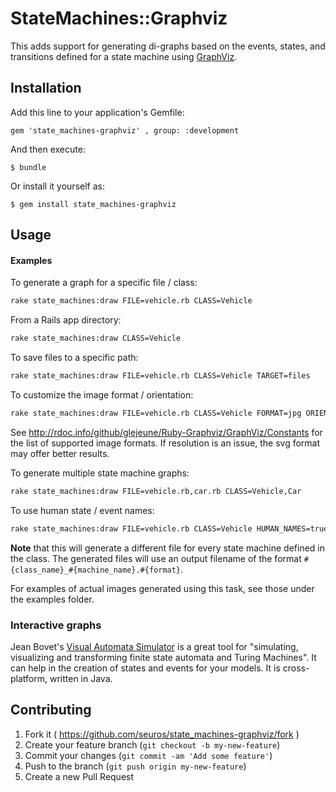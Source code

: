 # StateMachines::Graphviz

This adds support for generating di-graphs based on the
events, states, and transitions defined for a state machine using [GraphViz](http://www.graphviz.org).

## Installation

Add this line to your application's Gemfile:

    gem 'state_machines-graphviz' , group: :development

And then execute:

    $ bundle

Or install it yourself as:

    $ gem install state_machines-graphviz

## Usage

#### Examples

To generate a graph for a specific file / class:

```bash
rake state_machines:draw FILE=vehicle.rb CLASS=Vehicle
```
From a Rails app directory:

```bash
rake state_machines:draw CLASS=Vehicle
```

To save files to a specific path:

```bash
rake state_machines:draw FILE=vehicle.rb CLASS=Vehicle TARGET=files
```

To customize the image format / orientation:

```bash
rake state_machines:draw FILE=vehicle.rb CLASS=Vehicle FORMAT=jpg ORIENTATION=landscape
```

See http://rdoc.info/github/glejeune/Ruby-Graphviz/GraphViz/Constants for the list of
supported image formats.  If resolution is an issue, the svg format may offer
better results.

To generate multiple state machine graphs:

```bash
rake state_machines:draw FILE=vehicle.rb,car.rb CLASS=Vehicle,Car
```

To use human state / event names:

```bash
rake state_machines:draw FILE=vehicle.rb CLASS=Vehicle HUMAN_NAMES=true
```

**Note** that this will generate a different file for every state machine defined
in the class.  The generated files will use an output filename of the format
`#{class_name}_#{machine_name}.#{format}`.

For examples of actual images generated using this task, see those under the
examples folder.

### Interactive graphs

Jean Bovet's [Visual Automata Simulator](http://www.cs.usfca.edu/~jbovet/vas.html)
is a great tool for "simulating, visualizing and transforming finite state
automata and Turing Machines".  It can help in the creation of states and events
for your models.  It is cross-platform, written in Java.

## Contributing

1. Fork it ( https://github.com/seuros/state_machines-graphviz/fork )
2. Create your feature branch (`git checkout -b my-new-feature`)
3. Commit your changes (`git commit -am 'Add some feature'`)
4. Push to the branch (`git push origin my-new-feature`)
5. Create a new Pull Request

